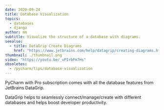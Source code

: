 ```yaml
---
date: 2020-09-24
title: Database Visualization
topics:
  - databases
  - django
author: mm
subtitle: Visualize the structure of a database with diagrams.
seealso:
  - title: DataGrip Create Diagrams
    href: "https://www.jetbrains.com/help/datagrip/creating-diagrams.html"
thumbnail: ./thumbnail.png
video: "https://youtu.be/_vPIrbFm7Hs"
obsoletes:
  - /pycharm/tips/database-visualization
---
```


PyCharm with Pro subscription comes with all the database features from JetBrains DataGrip.

DataGrip helps to seamlessly connect/manage/create with different databases and helps boost developer productivity.
